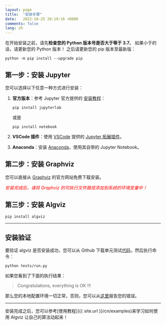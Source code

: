 ```yaml
---
layout: page
title:  "安装步骤"
date:   2022-10-25 20:19:16 +0800
comments: false
lang: zh
---
```


在开始安装之前，请先**检查您的 Python 版本号是否大于等于 3.7**。
如果小于的话，请更新您的 Python 版本！
之后请更新您的 pip 版本至最新版：

```shell
python -m pip install --upgrade pip
```

## 第一步：安装 Jupyter

您可以选择以下任意一种方式进行安装：

1. **官方版本**：参考 Jupyter 官方提供的 [安装教程](https://jupyter.org/install)：

    ```shell
    pip install jupyterlab
    ```
    或是
    ```shell
    pip install notebook
    ```

2. **VSCode 插件**：使用 [VSCode](https://code.visualstudio.com/) 提供的 [Jupyter 拓展插件](https://marketplace.visualstudio.com/items?itemName=ms-toolsai.jupyter)。

3. **Anaconda**：安装 [Anaconda](https://docs.anaconda.com/anaconda/install/index.html)，使用其自带的 Jupyter Notebook。

## 第二步：安装 Graphviz

您可以直接从 [Graphviz](https://graphviz.org/download/) 的官方网站免费下载安装。

*<font color="#FF0000">安装完成后，请将 Graphviz 的可执行文件路径添加到系统的环境变量中！</font>*

## 第三步：安装 Algviz

```shell
pip install algviz
```

------

## 安装验证

要验证 algviz 是否安装成功，您可以从 Github 下载单元测试[代码](https://github.com/zjl9959/algviz/tree/main/tests)，然后执行命令：

```shell
python tests/run.py
```

如果您看到了下面的执行结果：

> Congratulations, everything is OK !!!

那么您的本地配置环境一切正常，否则，您可以从[这里](https://github.com/zjl9959/algviz/issues)报告您的错误。


----

安装完成之后，您可以参考[使用教程]({{ site.url }}/cn/examples)来学习如何使用 Algviz 让自己的算法动起来！


[Vector]: https://algviz.readthedocs.io/en/latest/api.html#algviz.vector.Vector
[Table]: https://algviz.readthedocs.io/en/latest/api.html#algviz.table.Table
[linked list]: https://algviz.readthedocs.io/en/latest/api.html#module-algviz.linked_list
[binary tree]: https://algviz.readthedocs.io/en/latest/api.html#algviz.tree.parseBinaryTree
[tree]: https://algviz.readthedocs.io/en/latest/api.html#module-algviz.tree
[graph]: https://algviz.readthedocs.io/en/latest/api.html#algviz.graph.parseGraph
[GraphNode]: https://algviz.readthedocs.io/en/latest/api.html#algviz.graph.GraphNode
[vector.ipynb binder]: https://mybinder.org/v2/gh/zjl9959/algviz/main?labpath=examples%2Fvector.ipynb
[table.ipynb binder]: https://mybinder.org/v2/gh/zjl9959/algviz/main?labpath=examples%2Ftable.ipynb
[linked_list.ipynb binder]: https://mybinder.org/v2/gh/zjl9959/algviz/main?labpath=examples%2Flinked_list.ipynb
[tree.ipynb binder]: https://mybinder.org/v2/gh/zjl9959/algviz/main?labpath=examples%2Ftree.ipynb
[graph.ipynb binder]: https://mybinder.org/v2/gh/zjl9959/algviz/main?labpath=examples%2Fgraph.ipynb
[vector.ipynb kaggle]: https://www.kaggle.com/code/algviz/vector-example
[table.ipynb kaggle]: https://www.kaggle.com/algviz/table-example
[linked_list.ipynb kaggle]: https://www.kaggle.com/algviz/linked-list-example
[tree.ipynb kaggle]: https://www.kaggle.com/algviz/tree-example
[graph.ipynb kaggle]: https://www.kaggle.com/algviz/graph-example
[vector.ipynb colab]: https://colab.research.google.com/drive/1RgAoKbiSBXdSvBg65pwu9pJp5bQL1pCs?usp=sharing
[table.ipynb colab]: https://colab.research.google.com/drive/1GH6XgKDpUA2GKxiLm5tljp19wUvmnDxO?usp=sharing
[linked_list.ipynb colab]: https://colab.research.google.com/drive/1rsg-6irXzQODPi6DUZhtu-pKq_r55hwV?usp=sharing
[tree.ipynb colab]: https://colab.research.google.com/drive/138pnzwoS2vdhssZyTx-k5rwBQNb2Hi9N?usp=sharing
[graph.ipynb colab]: https://colab.research.google.com/drive/14hF30-N9VGBb5-vkERPuURvmnB9VspU9?usp=sharing
